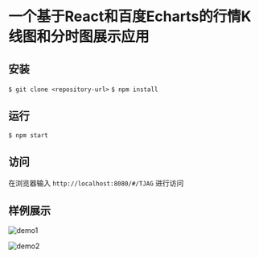 # 一个基于React和百度Echarts的行情K线图和分时图展示应用

## 安装
```$ git clone <repository-url>```
```$ npm install```

## 运行
```$ npm start```

## 访问
在浏览器输入 `http://localhost:8080/#/TJAG` 进行访问

## 样例展示
![demo1](https://raw.githubusercontent.com/tsyeyuanfeng/market-chart/master/demo/demo1.png)

![demo2](https://raw.githubusercontent.com/tsyeyuanfeng/market-chart/master/demo/demo2.png)
